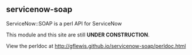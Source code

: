 ## servicenow-soap

ServiceNow::SOAP is a perl API for ServiceNow

This module and this site are still **UNDER CONSTRUCTION**.

View the perldoc at http://gflewis.github.io/servicenow-soap/perldoc.html
